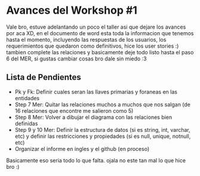 
# Avances del Workshop #1

Vale bro, estuve adelantando un poco el taller asi que dejare los avances por aca XD, en el documento de word esta toda la informacion que tenemos hasta el momento, incluyendo las respuestas de los usuarios, los requerimientos que quedaron como definitivos, hice los user stories :) tambien complete las relaciones y basicamente deje todo listo hasta el paso 6 del MER, si gustas cambiar cosas bro dale sin miedo :3


## Lista de Pendientes

- Pk y Fk: Definir cuales seran las llaves primarias y foraneas en las entidades
- Step 7 Mer: Quitar las relaciones muchos a muchos que nos salgan (de 16 relaciones que encontre me salieron como 5)
- Step 8 Mer: Volver a dibujar el diagrama con las relaciones bien definidas
- Step 9 y 10 Mer: Definir la estructura de datos (si es string, int, varchar, etc) y  definir las restricciones y propiedades (si es null, unique, notnull, etc)
- Organizar el informe en ingles y el github (en proceso)

Basicamente eso seria todo lo que falta. ojala no este tan mal lo que hice bro :)
